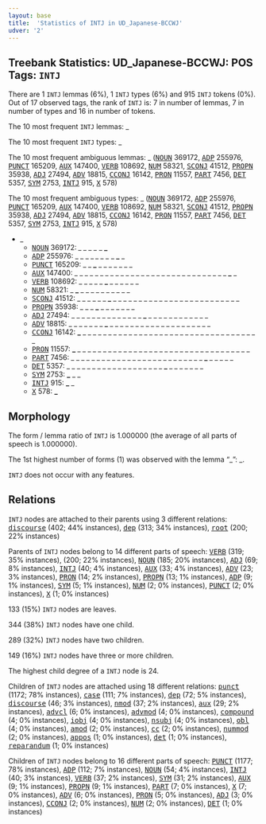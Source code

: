 ```yaml
---
layout: base
title:  'Statistics of INTJ in UD_Japanese-BCCWJ'
udver: '2'
---
```


## Treebank Statistics: UD_Japanese-BCCWJ: POS Tags: `INTJ`

There are 1 `INTJ` lemmas (6%), 1 `INTJ` types (6%) and 915 `INTJ` tokens (0%).
Out of 17 observed tags, the rank of `INTJ` is: 7 in number of lemmas, 7 in number of types and 16 in number of tokens.

The 10 most frequent `INTJ` lemmas: _

The 10 most frequent `INTJ` types:  _

The 10 most frequent ambiguous lemmas: _ (<tt><a href="ja_bccwj-pos-NOUN.html">NOUN</a></tt> 369172, <tt><a href="ja_bccwj-pos-ADP.html">ADP</a></tt> 255976, <tt><a href="ja_bccwj-pos-PUNCT.html">PUNCT</a></tt> 165209, <tt><a href="ja_bccwj-pos-AUX.html">AUX</a></tt> 147400, <tt><a href="ja_bccwj-pos-VERB.html">VERB</a></tt> 108692, <tt><a href="ja_bccwj-pos-NUM.html">NUM</a></tt> 58321, <tt><a href="ja_bccwj-pos-SCONJ.html">SCONJ</a></tt> 41512, <tt><a href="ja_bccwj-pos-PROPN.html">PROPN</a></tt> 35938, <tt><a href="ja_bccwj-pos-ADJ.html">ADJ</a></tt> 27494, <tt><a href="ja_bccwj-pos-ADV.html">ADV</a></tt> 18815, <tt><a href="ja_bccwj-pos-CCONJ.html">CCONJ</a></tt> 16142, <tt><a href="ja_bccwj-pos-PRON.html">PRON</a></tt> 11557, <tt><a href="ja_bccwj-pos-PART.html">PART</a></tt> 7456, <tt><a href="ja_bccwj-pos-DET.html">DET</a></tt> 5357, <tt><a href="ja_bccwj-pos-SYM.html">SYM</a></tt> 2753, <tt><a href="ja_bccwj-pos-INTJ.html">INTJ</a></tt> 915, <tt><a href="ja_bccwj-pos-X.html">X</a></tt> 578)

The 10 most frequent ambiguous types:  _ (<tt><a href="ja_bccwj-pos-NOUN.html">NOUN</a></tt> 369172, <tt><a href="ja_bccwj-pos-ADP.html">ADP</a></tt> 255976, <tt><a href="ja_bccwj-pos-PUNCT.html">PUNCT</a></tt> 165209, <tt><a href="ja_bccwj-pos-AUX.html">AUX</a></tt> 147400, <tt><a href="ja_bccwj-pos-VERB.html">VERB</a></tt> 108692, <tt><a href="ja_bccwj-pos-NUM.html">NUM</a></tt> 58321, <tt><a href="ja_bccwj-pos-SCONJ.html">SCONJ</a></tt> 41512, <tt><a href="ja_bccwj-pos-PROPN.html">PROPN</a></tt> 35938, <tt><a href="ja_bccwj-pos-ADJ.html">ADJ</a></tt> 27494, <tt><a href="ja_bccwj-pos-ADV.html">ADV</a></tt> 18815, <tt><a href="ja_bccwj-pos-CCONJ.html">CCONJ</a></tt> 16142, <tt><a href="ja_bccwj-pos-PRON.html">PRON</a></tt> 11557, <tt><a href="ja_bccwj-pos-PART.html">PART</a></tt> 7456, <tt><a href="ja_bccwj-pos-DET.html">DET</a></tt> 5357, <tt><a href="ja_bccwj-pos-SYM.html">SYM</a></tt> 2753, <tt><a href="ja_bccwj-pos-INTJ.html">INTJ</a></tt> 915, <tt><a href="ja_bccwj-pos-X.html">X</a></tt> 578)


* _
  * <tt><a href="ja_bccwj-pos-NOUN.html">NOUN</a></tt> 369172: <b>_</b> _ <b>_</b> <b>_</b> _ _ <b>_</b> <b>_</b> _ <b>_</b> _ <b>_</b>
  * <tt><a href="ja_bccwj-pos-ADP.html">ADP</a></tt> 255976: _ _ _ _ <b>_</b> _ _ _ <b>_</b> _ <b>_</b> _
  * <tt><a href="ja_bccwj-pos-PUNCT.html">PUNCT</a></tt> 165209: _ _ <b>_</b> _ _ _ _ _ _ _
  * <tt><a href="ja_bccwj-pos-AUX.html">AUX</a></tt> 147400: _ _ _ _ _ _ _ _ _ _ _ _ _ _ _ _ _ _ _ _ _ _ _ _ _ _ _ _ _ _ <b>_</b> _
  * <tt><a href="ja_bccwj-pos-VERB.html">VERB</a></tt> 108692: _ _ _ _ _ <b>_</b> _ _ _ _ _ _
  * <tt><a href="ja_bccwj-pos-NUM.html">NUM</a></tt> 58321: _ <b>_</b> _ _ _ _ _ _ _ _ _ _
  * <tt><a href="ja_bccwj-pos-SCONJ.html">SCONJ</a></tt> 41512: _ _ _ _ _ _ <b>_</b> _ _ _ _ _ _ _ _ _ _ _ _ _ _ _ _ _ _ _ _ _ _ _ _ _
  * <tt><a href="ja_bccwj-pos-PROPN.html">PROPN</a></tt> 35938: _ _ _ <b>_</b> _ _ _ _ _ _ _
  * <tt><a href="ja_bccwj-pos-ADJ.html">ADJ</a></tt> 27494: _ _ _ _ _ _ _ _ _ _ _ _ _ _ <b>_</b> _ _ _ _ _ _ _ _ _ _ _ _
  * <tt><a href="ja_bccwj-pos-ADV.html">ADV</a></tt> 18815: _ _ _ _ _ _ _ <b>_</b> _ _ _ _ _ _ _ _ _ _ _ _ _ _ _ _ _ _ _ _
  * <tt><a href="ja_bccwj-pos-CCONJ.html">CCONJ</a></tt> 16142: <b>_</b> _ _ _ _ _ _ _ _ _ _ _ _ _ _ _ _ _ _ _ _ _ _ _ _ _ _ _ _ _ _ _ _ _ _ _
  * <tt><a href="ja_bccwj-pos-PRON.html">PRON</a></tt> 11557: <b>_</b> _ _ _ _ _ _ _ _ _ _ _ _ _ _ _ _ _ _ _ _ _ _ _ _ _ _ _ _ _ _ _ _ _ _
  * <tt><a href="ja_bccwj-pos-PART.html">PART</a></tt> 7456: _ _ _ _ _ _ _ _ _ _ _ _ _ _ _ _ _ _ _ _ _ _ _ _ _ _ <b>_</b> _ _ _ _ _
  * <tt><a href="ja_bccwj-pos-DET.html">DET</a></tt> 5357: _ _ _ _ _ _ _ _ _ _ _ _ _ _ _ _ _ _ _ <b>_</b> _ _ _ _ _ _ _
  * <tt><a href="ja_bccwj-pos-SYM.html">SYM</a></tt> 2753: <b>_</b> _ _
  * <tt><a href="ja_bccwj-pos-INTJ.html">INTJ</a></tt> 915: <b>_</b> _
  * <tt><a href="ja_bccwj-pos-X.html">X</a></tt> 578: <b>_</b>

## Morphology

The form / lemma ratio of `INTJ` is 1.000000 (the average of all parts of speech is 1.000000).

The 1st highest number of forms (1) was observed with the lemma “_”: _.

`INTJ` does not occur with any features.


## Relations

`INTJ` nodes are attached to their parents using 3 different relations: <tt><a href="ja_bccwj-dep-discourse.html">discourse</a></tt> (402; 44% instances), <tt><a href="ja_bccwj-dep-dep.html">dep</a></tt> (313; 34% instances), <tt><a href="ja_bccwj-dep-root.html">root</a></tt> (200; 22% instances)

Parents of `INTJ` nodes belong to 14 different parts of speech: <tt><a href="ja_bccwj-pos-VERB.html">VERB</a></tt> (319; 35% instances),  (200; 22% instances), <tt><a href="ja_bccwj-pos-NOUN.html">NOUN</a></tt> (185; 20% instances), <tt><a href="ja_bccwj-pos-ADJ.html">ADJ</a></tt> (69; 8% instances), <tt><a href="ja_bccwj-pos-INTJ.html">INTJ</a></tt> (40; 4% instances), <tt><a href="ja_bccwj-pos-AUX.html">AUX</a></tt> (33; 4% instances), <tt><a href="ja_bccwj-pos-ADV.html">ADV</a></tt> (23; 3% instances), <tt><a href="ja_bccwj-pos-PRON.html">PRON</a></tt> (14; 2% instances), <tt><a href="ja_bccwj-pos-PROPN.html">PROPN</a></tt> (13; 1% instances), <tt><a href="ja_bccwj-pos-ADP.html">ADP</a></tt> (9; 1% instances), <tt><a href="ja_bccwj-pos-SYM.html">SYM</a></tt> (5; 1% instances), <tt><a href="ja_bccwj-pos-NUM.html">NUM</a></tt> (2; 0% instances), <tt><a href="ja_bccwj-pos-PUNCT.html">PUNCT</a></tt> (2; 0% instances), <tt><a href="ja_bccwj-pos-X.html">X</a></tt> (1; 0% instances)

133 (15%) `INTJ` nodes are leaves.

344 (38%) `INTJ` nodes have one child.

289 (32%) `INTJ` nodes have two children.

149 (16%) `INTJ` nodes have three or more children.

The highest child degree of a `INTJ` node is 24.

Children of `INTJ` nodes are attached using 18 different relations: <tt><a href="ja_bccwj-dep-punct.html">punct</a></tt> (1172; 78% instances), <tt><a href="ja_bccwj-dep-case.html">case</a></tt> (111; 7% instances), <tt><a href="ja_bccwj-dep-dep.html">dep</a></tt> (72; 5% instances), <tt><a href="ja_bccwj-dep-discourse.html">discourse</a></tt> (46; 3% instances), <tt><a href="ja_bccwj-dep-nmod.html">nmod</a></tt> (37; 2% instances), <tt><a href="ja_bccwj-dep-aux.html">aux</a></tt> (29; 2% instances), <tt><a href="ja_bccwj-dep-advcl.html">advcl</a></tt> (6; 0% instances), <tt><a href="ja_bccwj-dep-advmod.html">advmod</a></tt> (4; 0% instances), <tt><a href="ja_bccwj-dep-compound.html">compound</a></tt> (4; 0% instances), <tt><a href="ja_bccwj-dep-iobj.html">iobj</a></tt> (4; 0% instances), <tt><a href="ja_bccwj-dep-nsubj.html">nsubj</a></tt> (4; 0% instances), <tt><a href="ja_bccwj-dep-obl.html">obl</a></tt> (4; 0% instances), <tt><a href="ja_bccwj-dep-amod.html">amod</a></tt> (2; 0% instances), <tt><a href="ja_bccwj-dep-cc.html">cc</a></tt> (2; 0% instances), <tt><a href="ja_bccwj-dep-nummod.html">nummod</a></tt> (2; 0% instances), <tt><a href="ja_bccwj-dep-appos.html">appos</a></tt> (1; 0% instances), <tt><a href="ja_bccwj-dep-det.html">det</a></tt> (1; 0% instances), <tt><a href="ja_bccwj-dep-reparandum.html">reparandum</a></tt> (1; 0% instances)

Children of `INTJ` nodes belong to 16 different parts of speech: <tt><a href="ja_bccwj-pos-PUNCT.html">PUNCT</a></tt> (1177; 78% instances), <tt><a href="ja_bccwj-pos-ADP.html">ADP</a></tt> (112; 7% instances), <tt><a href="ja_bccwj-pos-NOUN.html">NOUN</a></tt> (54; 4% instances), <tt><a href="ja_bccwj-pos-INTJ.html">INTJ</a></tt> (40; 3% instances), <tt><a href="ja_bccwj-pos-VERB.html">VERB</a></tt> (37; 2% instances), <tt><a href="ja_bccwj-pos-SYM.html">SYM</a></tt> (31; 2% instances), <tt><a href="ja_bccwj-pos-AUX.html">AUX</a></tt> (9; 1% instances), <tt><a href="ja_bccwj-pos-PROPN.html">PROPN</a></tt> (9; 1% instances), <tt><a href="ja_bccwj-pos-PART.html">PART</a></tt> (7; 0% instances), <tt><a href="ja_bccwj-pos-X.html">X</a></tt> (7; 0% instances), <tt><a href="ja_bccwj-pos-ADV.html">ADV</a></tt> (6; 0% instances), <tt><a href="ja_bccwj-pos-PRON.html">PRON</a></tt> (5; 0% instances), <tt><a href="ja_bccwj-pos-ADJ.html">ADJ</a></tt> (3; 0% instances), <tt><a href="ja_bccwj-pos-CCONJ.html">CCONJ</a></tt> (2; 0% instances), <tt><a href="ja_bccwj-pos-NUM.html">NUM</a></tt> (2; 0% instances), <tt><a href="ja_bccwj-pos-DET.html">DET</a></tt> (1; 0% instances)

